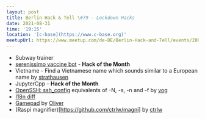 ```yaml
---
layout: post
title: Berlin Hack & Tell \#79 - Lockdown Hacks
date: 2021-08-31
time: '19:15'
location: '[c-base](https://www.c-base.org)'
meetupUrl: https://www.meetup.com/de-DE/Berlin-Hack-and-Tell/events/280321478/
---
```



* Subway trainer
* [serenissimo vaccine bot](https://github.com/vrde/serenissimo) - **Hack of the Month**
* Vietname - Find a Vietnamese name which sounds similar to a European name by [strathausen](https://github.com/strathausen)
* JupyterCpp - **Hack of the Month**
* [OpenSSH: ssh_config](https://njh.eu/openssh) equivalents of -N, -s, -n and -f by [vog](https://github.com/vog)
* [I18n diff](https://i18n-manager.vercel.app) 
* [Gamepad](https://sp4ce.berlin/tools/simple_draw.html) by [Oliver](https://github.com/SP4CEberlin)
* (Raspi magnifier)[https://github.com/ctrlw/magni] by [ctrlw](https://github.com/ctrlw)
